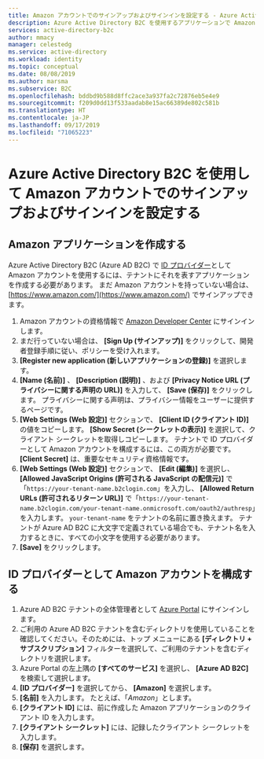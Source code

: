 ```yaml
---
title: Amazon アカウントでのサインアップおよびサインインを設定する - Azure Active Directory B2C
description: Azure Active Directory B2C を使用するアプリケーションで Amazon アカウントを持つ顧客にサインアップとサインインを提供します。
services: active-directory-b2c
author: mmacy
manager: celestedg
ms.service: active-directory
ms.workload: identity
ms.topic: conceptual
ms.date: 08/08/2019
ms.author: marsma
ms.subservice: B2C
ms.openlocfilehash: bddbd9b588d8ffc2ace3a937fa2c72876eb5e4e9
ms.sourcegitcommit: f209d0dd13f533aadab8e15ac66389de802c581b
ms.translationtype: HT
ms.contentlocale: ja-JP
ms.lasthandoff: 09/17/2019
ms.locfileid: "71065223"
---
```

# <a name="set-up-sign-up-and-sign-in-with-an-amazon-account-using-azure-active-directory-b2c"></a>Azure Active Directory B2C を使用して Amazon アカウントでのサインアップおよびサインインを設定する

## <a name="create-an-amazon-application"></a>Amazon アプリケーションを作成する

Azure Active Directory B2C (Azure AD B2C) で [ID プロバイダー](active-directory-b2c-reference-oauth-code.md)として Amazon アカウントを使用するには、テナントにそれを表すアプリケーションを作成する必要があります。 まだ Amazon アカウントを持っていない場合は、[https://www.amazon.com/](https://www.amazon.com/) でサインアップできます。

1. Amazon アカウントの資格情報で [Amazon Developer Center](https://login.amazon.com/) にサインインします。
1. まだ行っていない場合は、 **[Sign Up (サインアップ)]** をクリックして、開発者登録手順に従い、ポリシーを受け入れます。
1. **[Register new application (新しいアプリケーションの登録)]** を選択します。
1. **[Name (名前)]** 、 **[Description (説明)]** 、および **[Privacy Notice URL (プライバシーに関する声明の URL)]** を入力して、 **[Save (保存)]** をクリックします。 プライバシーに関する声明は、プライバシー情報をユーザーに提供するページです。
1. **[Web Settings (Web 設定)]** セクションで、 **[Client ID (クライアント ID)]** の値をコピーします。 **[Show Secret (シークレットの表示)]** を選択して、クライアント シークレットを取得しコピーします。 テナントで ID プロバイダーとして Amazon アカウントを構成するには、この両方が必要です。 **[Client Secret]** は、重要なセキュリティ資格情報です。
1. **[Web Settings (Web 設定)]** セクションで、 **[Edit (編集)]** を選択し、 **[Allowed JavaScript Origins (許可される JavaScript の配信元)]** で「`https://your-tenant-name.b2clogin.com`」を入力し、 **[Allowed Return URLs (許可されるリターン URL)]** で「`https://your-tenant-name.b2clogin.com/your-tenant-name.onmicrosoft.com/oauth2/authresp`」を入力します。 `your-tenant-name` をテナントの名前に置き換えます。 テナントが Azure AD B2C に大文字で定義されている場合でも、テナント名を入力するときに、すべての小文字を使用する必要があります。
1. **[Save]** をクリックします。

## <a name="configure-an-amazon-account-as-an-identity-provider"></a>ID プロバイダーとして Amazon アカウントを構成する

1. Azure AD B2C テナントの全体管理者として [Azure Portal](https://portal.azure.com/) にサインインします。
1. ご利用の Azure AD B2C テナントを含むディレクトリを使用していることを確認してください。そのためには、トップ メニューにある **[ディレクトリ + サブスクリプション]** フィルターを選択して、ご利用のテナントを含むディレクトリを選択します。
1. Azure Portal の左上隅の **[すべてのサービス]** を選択し、 **[Azure AD B2C]** を検索して選択します。
1. **[ID プロバイダー]** を選択してから、 **[Amazon]** を選択します。
1. **[名前]** を入力します。 たとえば、「*Amazon*」とします。
1. **[クライアント ID]** には、前に作成した Amazon アプリケーションのクライアント ID を入力します。
1. **[クライアント シークレット]** には、記録したクライアント シークレットを入力します。
1. **[保存]** を選択します。
